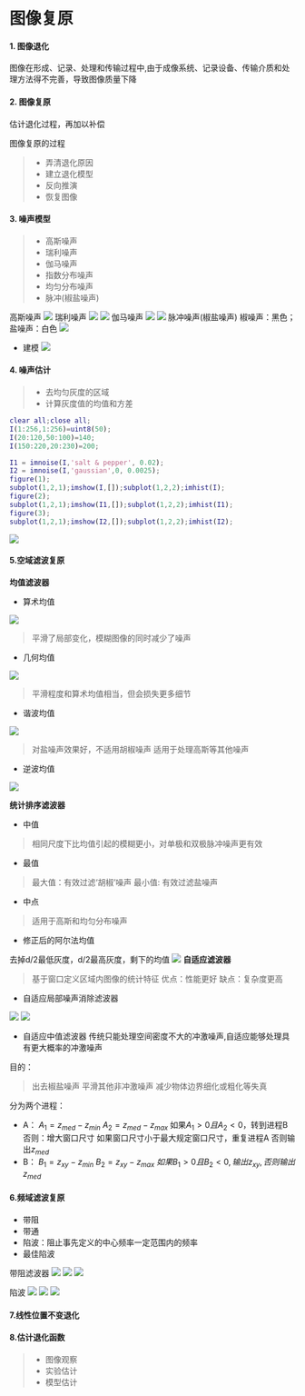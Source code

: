 # 图像复原
#### 1. 图像退化
图像在形成、记录、处理和传输过程中,由于成像系统、记录设备、传输介质和处理方法得不完善，导致图像质量下降
#### 2. 图像复原
估计退化过程，再加以补偿

图像复原的过程
> - 弄清退化原因
> - 建立退化模型
> - 反向推演
> - 恢复图像

#### 3. 噪声模型
> * 高斯噪声
> * 瑞利噪声
> * 伽马噪声
> * 指数分布噪声
> * 均匀分布噪声
> * 脉冲(椒盐噪声)

高斯噪声
![](pics/高斯噪声模型.png)
瑞利噪声
![](pics/瑞利噪声1.png)
![](pics/瑞利噪声2.png)
伽马噪声
![](pics/伽马噪声.png)
![](pics/伽马噪声2.png)
脉冲噪声(椒盐噪声)
椒噪声：黑色；盐噪声：白色
![](pics/脉冲噪声.png)

* 建模
![](pics/噪声建模.png)

#### 4. 噪声估计
> * 去均匀灰度的区域
> * 计算灰度值的均值和方差
```matlab
clear all;close all;
I(1:256,1:256)=uint8(50);
I(20:120,50:100)=140;
I(150:220,20:230)=200;

I1 = imnoise(I,'salt & pepper', 0.02);
I2 = imnoise(I,'gaussian',0, 0.0025);
figure(1);
subplot(1,2,1);imshow(I,[]);subplot(1,2,2);imhist(I);
figure(2);
subplot(1,2,1);imshow(I1,[]);subplot(1,2,2);imhist(I1);
figure(3);
subplot(1,2,1);imshow(I2,[]);subplot(1,2,2);imhist(I2);
```
![](pics/噪声分析.png)
#### 5.空域滤波复原
**均值滤波器**
* 算术均值

![](pics/算术均值滤波器.png)
>平滑了局部变化，模糊图像的同时减少了噪声

* 几何均值

![](pics/几何均值.png)
> 平滑程度和算术均值相当，但会损失更多细节
* 谐波均值

![](pics/谐波均值.png)
> 对盐噪声效果好，不适用胡椒噪声
> 适用于处理高斯等其他噪声

* 逆波均值

![](pics/逆谐波均值滤波器.png)

**统计排序滤波器**
* 中值
> 相同尺度下比均值引起的模糊更小，对单极和双极脉冲噪声更有效
* 最值
> 最大值：有效过滤‘胡椒’噪声
> 最小值: 有效过滤盐噪声
* 中点
> 适用于高斯和均匀分布噪声
* 修正后的阿尔法均值

去掉d/2最低灰度，d/2最高灰度，剩下的均值
![](pics/修正后的alpha.png)
**自适应滤波器**
> 基于窗口定义区域内图像的统计特征
优点：性能更好
缺点：复杂度更高

* 自适应局部噪声消除滤波器

![](pics/自适应.png)
![](pics/自适应2.png)
* 自适应中值滤波器
传统只能处理空间密度不大的冲激噪声,自适应能够处理具有更大概率的冲激噪声

目的：
> 出去椒盐噪声
> 平滑其他非冲激噪声
> 减少物体边界细化或粗化等失真

分为两个进程：
* A：
    $A_1 = z_{med} - z_{min}$
    $A_2 = z_{med} - z_{max}$
    如果$A_1>0且A_2<0$，转到进程B
    否则：增大窗口尺寸
    如果窗口尺寸小于最大规定窗口尺寸，重复进程A
    否则输出$z_{med}$
* B：
    $B_1 = z_{xy} - z_{min}$
    $B_2 = z_{xy} - z_{max}$
    $如果B_1>0且B_2<0,输出z_{xy},否则输出z_{med}$
#### 6.频域滤波复原

* 带阻
* 带通
* 陷波：阻止事先定义的中心频率一定范围内的频率
* 最佳陷波

带阻滤波器
![](pics/带阻滤波器.png)
![](pics/带阻滤波器2.png)
![](pics/带阻3.png)

陷波
![](pics/先拨1.png)
![](pics/先拨2.png)
![](pics/陷波3.png)

#### 7.线性位置不变退化

#### 8.估计退化函数
> - 图像观察
> - 实验估计
> - 模型估计